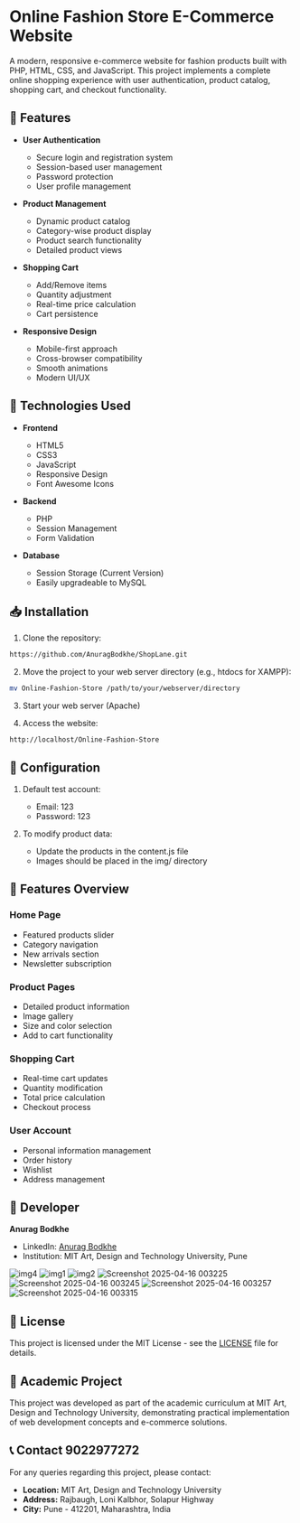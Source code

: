 # Online Fashion Store E-Commerce Website

A modern, responsive e-commerce website for fashion products built with PHP, HTML, CSS, and JavaScript. This project implements a complete online shopping experience with user authentication, product catalog, shopping cart, and checkout functionality.

## 🌟 Features

- **User Authentication**
  - Secure login and registration system
  - Session-based user management
  - Password protection
  - User profile management

- **Product Management**
  - Dynamic product catalog
  - Category-wise product display
  - Product search functionality
  - Detailed product views

- **Shopping Cart**
  - Add/Remove items
  - Quantity adjustment
  - Real-time price calculation
  - Cart persistence

- **Responsive Design**
  - Mobile-first approach
  - Cross-browser compatibility
  - Smooth animations
  - Modern UI/UX

## 🚀 Technologies Used

- **Frontend**
  - HTML5
  - CSS3
  - JavaScript
  - Responsive Design
  - Font Awesome Icons

- **Backend**
  - PHP
  - Session Management
  - Form Validation

- **Database**
  - Session Storage (Current Version)
  - Easily upgradeable to MySQL

## 📥 Installation

1. Clone the repository:
```bash
https://github.com/AnuragBodkhe/ShopLane.git
```

2. Move the project to your web server directory (e.g., htdocs for XAMPP):
```bash
mv Online-Fashion-Store /path/to/your/webserver/directory
```

3. Start your web server (Apache)

4. Access the website:
```
http://localhost/Online-Fashion-Store
```

## 🔧 Configuration

1. Default test account:
   - Email: 123
   - Password: 123

2. To modify product data:
   - Update the products in the content.js file
   - Images should be placed in the img/ directory

## 📱 Features Overview

### Home Page
- Featured products slider
- Category navigation
- New arrivals section
- Newsletter subscription

### Product Pages
- Detailed product information
- Image gallery
- Size and color selection
- Add to cart functionality

### Shopping Cart
- Real-time cart updates
- Quantity modification
- Total price calculation
- Checkout process

### User Account
- Personal information management
- Order history
- Wishlist
- Address management

## 📝 Developer

**Anurag Bodkhe**
- LinkedIn: [Anurag Bodkhe](https://www.linkedin.com/in/anurag-bodkhe-087758292)
- Institution: MIT Art, Design and Technology University, Pune

![img4](https://github.com/user-attachments/assets/450e7a01-ef88-4cec-beec-81c8e58710f2)
![img1](https://github.com/user-attachments/assets/513c7fa0-6af0-4ee5-8017-3378db0f3de7)
![img2](https://github.com/user-attachments/assets/20ee9534-11d7-4e63-8ad0-803275fa2788)
![Screenshot 2025-04-16 003225](https://github.com/user-attachments/assets/c82e0177-d94e-4041-a3fe-7617158805b5)
![Screenshot 2025-04-16 003245](https://github.com/user-attachments/assets/3be7f690-5eec-4217-9bbe-84b596a7dba6)
![Screenshot 2025-04-16 003257](https://github.com/user-attachments/assets/b9b010a4-428c-435a-b16a-7e29c85d5a65)
![Screenshot 2025-04-16 003315](https://github.com/user-attachments/assets/de4739ea-a6ff-4968-a093-c324ff00ad88)

## 📄 License

This project is licensed under the MIT License - see the [LICENSE](LICENSE) file for details.

## 🏫 Academic Project

This project was developed as part of the academic curriculum at MIT Art, Design and Technology University, demonstrating practical implementation of web development concepts and e-commerce solutions.

## 📞 Contact 9022977272 

For any queries regarding this project, please contact:
- **Location:** MIT Art, Design and Technology University
- **Address:** Rajbaugh, Loni Kalbhor, Solapur Highway
- **City:** Pune - 412201, Maharashtra, India 
